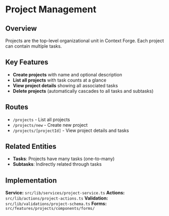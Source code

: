 # Project Management

## Overview

Projects are the top-level organizational unit in Context Forge. Each project can contain multiple tasks.

## Key Features

- **Create projects** with name and optional description
- **List all projects** with task counts at a glance
- **View project details** showing all associated tasks
- **Delete projects** (automatically cascades to all tasks and subtasks)

## Routes

- `/projects` - List all projects
- `/projects/new` - Create new project
- `/projects/[projectId]` - View project details and tasks

## Related Entities

- **Tasks**: Projects have many tasks (one-to-many)
- **Subtasks**: Indirectly related through tasks

## Implementation

**Service:** `src/lib/services/project-service.ts`
**Actions:** `src/lib/actions/project-actions.ts`
**Validation:** `src/lib/validations/project-schema.ts`
**Forms:** `src/features/projects/components/forms/`
